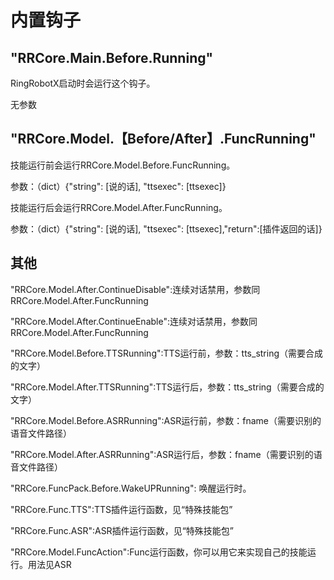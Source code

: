 # 内置钩子

## "RRCore.Main.Before.Running"

RingRobotX启动时会运行这个钩子。

无参数

## "RRCore.Model.【Before/After】.FuncRunning"

技能运行前会运行RRCore.Model.Before.FuncRunning。

参数：（dict）{"string": [说的话], "ttsexec": [ttsexec]}

技能运行后会运行RRCore.Model.After.FuncRunning。

参数：（dict）{"string": [说的话], "ttsexec": [ttsexec],"return":[插件返回的话]}

## 其他

"RRCore.Model.After.ContinueDisable":连续对话禁用，参数同RRCore.Model.After.FuncRunning

"RRCore.Model.After.ContinueEnable":连续对话禁用，参数同RRCore.Model.After.FuncRunning

"RRCore.Model.Before.TTSRunning":TTS运行前，参数：tts_string（需要合成的文字）

"RRCore.Model.After.TTSRunning":TTS运行后，参数：tts_string（需要合成的文字）

"RRCore.Model.Before.ASRRunning":ASR运行前，参数：fname（需要识别的语音文件路径）

"RRCore.Model.After.ASRRunning":ASR运行后，参数：fname（需要识别的语音文件路径）

"RRCore.FuncPack.Before.WakeUPRunning": 唤醒运行时。

"RRCore.Func.TTS":TTS插件运行函数，见“特殊技能包”

"RRCore.Func.ASR":ASR插件运行函数，见“特殊技能包”

"RRCore.Model.FuncAction":Func运行函数，你可以用它来实现自己的技能运行。用法见ASR